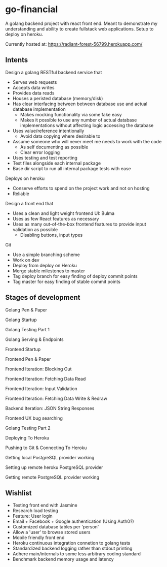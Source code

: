 # go-financial
A golang backend project with react front end. Meant to demonstrate my understanding and ability to create fullstack web applications. Setup to deploy on heroku.

Currently hosted at: https://radiant-forest-56799.herokuapp.com/

## Intents
Design a golang RESTful backend service that
* Serves web requests
* Accepts data writes
* Provides data reads
* Houses a peristed database (memory/disk)
* Has clear interfacing between between database use and actual database implementation
  * Makes mocking functionality via some fake easy
  * Makes it possible to use any number of actual database implementations without affecting logic accessing the database
* Uses value/reference intentionally
  * Avoid data copying where desirable to
* Assume someone who will never meet me needs to work with the code
  * As self documenting as possible
  * Clear error logging
* Uses testing and test reporting
 * Test files alongside each internal package
 * Base dir script to run all internal package tests with ease

Deploys on heroku
* Conserve efforts to spend on the project work and not on hosting
* Reliable

Design a front end that
* Uses a clean and light weight frontend UI: Bulma
* Uses as few React features as necessary
* Uses as many out-of-the-box frontend features to provide input validation as possible
  * Disabling buttons, input types
  
Git
* Use a simple branching scheme
 * Work on dev
 * Deploy from deploy on Heroku
 * Merge stable milestones to master
 * Tag deploy branch for easy finding of deploy commit points
 * Tag master for easy finding of stable commit points

## Stages of development

Golang Pen & Paper

Golang Startup

Golang Testing Part 1

Golang Serving & Endpoints

Frontend Startup

Frontend Pen & Paper

Frontend Iteration: Blocking Out

Frontend Iteration: Fetching Data Read

Frontend Iteration: Input Validation

Frontend Iteration: Fetching Data Write & Redraw

Backend Iteration: JSON String Responses

Frontend UX bug searching

Golang Testing Part 2

Deploying To Heroku

Pushing to Git & Connecting To Heroku

Getting local PostgreSQL provider working

Setting up remote heroku PostgreSQL provider

Getting remote PostgreSQL provider working

## Wishlist
* Testing front end with Jasmine
* Research load testing
* Feature: User login
 * Email + Facebook + Google authentication (Using Auth0?)
 * Customized database tables per 'person'
 * Allow a 'user' to browse stored users
* Mobile friendly front end
* Heroku continuous integration connetion to golang tests
* Standardized backend logging rather than stdout printing
* Adhere main/internals to some less arbitrary coding standard
* Benchmark backend memory usage and latency
